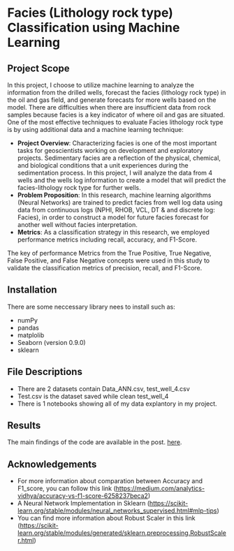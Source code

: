 # Facies (Lithology rock type) Classification using Machine Learning
## Project Scope
In this project, I choose to utilize machine learning to analyze the information from the drilled wells, forecast the facies (lithology rock type) in the oil and gas field, and generate forecasts for more wells based on the model. There are difficulties when there are insufficient data from rock samples because facies is a key indicator of where oil and gas are situated. One of the most effective techniques to evaluate Facies lithology rock type is by using additional data and a machine learning technique:

- **Project Overview**: Characterizing facies is one of the most important tasks for geoscientists working on development and exploratory projects. Sedimentary facies are a reflection of the physical, chemical, and biological conditions that a unit experiences during the sedimentation process. In this project, I will analyze the data from 4 wells and the wells log information to create a model that will predict the facies-lithology rock type for further wells.
- **Problem Proposition**: In this research, machine learning algorithms (Neural Networks) are trained to predict facies from well log data using data from continuous logs (NPHI, RHOB, VCL, DT & and discrete log: Facies), in order to construct a model for future facies forecast for another well without facies interpretation.
- **Metrics**: As a classification strategy in this research, we employed performance metrics including recall, accuracy, and F1-Score.

The key of performance Metrics from the True Positive, True Negative, False Positive, and False Negative concepts were used in this study to validate the classification metrics of precision, recall, and F1-Score.

## Installation
There are some neccessary library nees to install such as:
- numPy
- pandas
- matplolib
- Seaborn (version 0.9.0)
- sklearn

## File Descriptions
- There are 2 datasets contain Data_ANN.csv, test_well_4.csv
- Test.csv is the dataset saved while clean test_well_4
- There is 1 notebooks showing all of my data explantory in my project.

## Results<a name="results"></a>

The main findings of the code are available in the post. [here](https://mysterious-shark-0da.notion.site/Rock-Type-Classification-90b8104fd667454186e797fe856ba920).

## Acknowledgements
- For more information about comparation between Accuracy and F1_score, you can follow this link (https://medium.com/analytics-vidhya/accuracy-vs-f1-score-6258237beca2)
- A Neural Network Implementation in Sklearn (https://scikit-learn.org/stable/modules/neural_networks_supervised.html#mlp-tips)
- You can find more information about Robust Scaler in this link (https://scikit-learn.org/stable/modules/generated/sklearn.preprocessing.RobustScaler.html)

